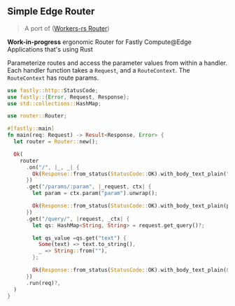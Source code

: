 ## Simple Edge Router

> A port of ([Workers-rs Router](https://github.com/cloudflare/workers-rs/blob/main/worker/src/router.rs))

**Work-in-progress** ergonomic Router for Fastly Compute@Edge Applications that's using Rust

Parameterize routes and access the parameter values from within a handler. Each handler function takes a
`Request`, and a `RouteContext`. The `RouteContext` has route params.

```rust
use fastly::http::StatusCode;
use fastly::{Error, Request, Response};
use std::collections::HashMap;

use router::Router;

#[fastly::main]
fn main(req: Request) -> Result<Response, Error> {
  let router = Router::new();

  Ok(
    router
      .on("/", |_, _| {
        Ok(Response::from_status(StatusCode::OK).with_body_text_plain("Hello from Rust at the Edge."))
      })
      .get("/params/:param", |_request, ctx| {
        let param = ctx.param("param").unwrap();

        Ok(Response::from_status(StatusCode::OK).with_body_text_plain(param))
      })
      .get("/query/", |request, _ctx| {
        let qs: HashMap<String, String> = request.get_query()?;

        let qs_value =qs.get("text") {
          Some(text) => text.to_string(),
          _ => String::from(""),
        };

        Ok(Response::from_status(StatusCode::OK).with_body_text_plain(&qs_value))
      })
      .run(req)?,
  )
}
```


